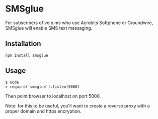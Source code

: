 # SMSglue

For subscribers of voip.ms who use Acrobits Softphone or Groundwire, SMSglue will enable SMS text messaging.

## Installation

```
npm install smsglue
```

## Usage
```
$ node
> require('smsglue').listen(5000)
```

Then point browser to localhost on port 5000.

Note: for this to be useful, you'll want to create a reverse proxy with
a proper domain and https encryption.
